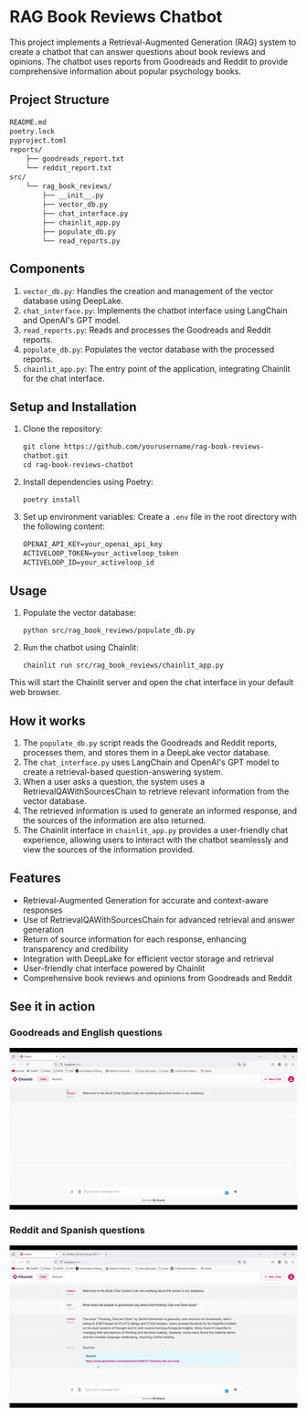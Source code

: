# RAG Book Reviews Chatbot

This project implements a Retrieval-Augmented Generation (RAG) system to create a chatbot that can answer questions about book reviews and opinions. The chatbot uses reports from Goodreads and Reddit to provide comprehensive information about popular psychology books.

## Project Structure

```
README.md
poetry.lock
pyproject.toml
reports/
    ├── goodreads_report.txt
    └── reddit_report.txt
src/
    └── rag_book_reviews/
        ├── __init__.py
        ├── vector_db.py
        ├── chat_interface.py
        ├── chainlit_app.py
        ├── populate_db.py
        └── read_reports.py
```

## Components

1. `vector_db.py`: Handles the creation and management of the vector database using DeepLake.
2. `chat_interface.py`: Implements the chatbot interface using LangChain and OpenAI's GPT model.
3. `read_reports.py`: Reads and processes the Goodreads and Reddit reports.
4. `populate_db.py`: Populates the vector database with the processed reports.
5. `chainlit_app.py`: The entry point of the application, integrating Chainlit for the chat interface.

## Setup and Installation

1. Clone the repository:
   ```
   git clone https://github.com/yourusername/rag-book-reviews-chatbot.git
   cd rag-book-reviews-chatbot
   ```

2. Install dependencies using Poetry:
   ```
   poetry install
   ```

3. Set up environment variables:
   Create a `.env` file in the root directory with the following content:
   ```
   OPENAI_API_KEY=your_openai_api_key
   ACTIVELOOP_TOKEN=your_activeloop_token
   ACTIVELOOP_ID=your_activeloop_id
   ```

## Usage

1. Populate the vector database:
   ```
   python src/rag_book_reviews/populate_db.py
   ```

2. Run the chatbot using Chainlit:
   ```
   chainlit run src/rag_book_reviews/chainlit_app.py
   ```

This will start the Chainlit server and open the chat interface in your default web browser.

## How it works

1. The `populate_db.py` script reads the Goodreads and Reddit reports, processes them, and stores them in a DeepLake vector database.
2. The `chat_interface.py` uses LangChain and OpenAI's GPT model to create a retrieval-based question-answering system.
3. When a user asks a question, the system uses a RetrievalQAWithSourcesChain to retrieve relevant information from the vector database.
4. The retrieved information is used to generate an informed response, and the sources of the information are also returned.
5. The Chainlit interface in `chainlit_app.py` provides a user-friendly chat experience, allowing users to interact with the chatbot seamlessly and view the sources of the information provided.

## Features

- Retrieval-Augmented Generation for accurate and context-aware responses
- Use of RetrievalQAWithSourcesChain for advanced retrieval and answer generation
- Return of source information for each response, enhancing transparency and credibility
- Integration with DeepLake for efficient vector storage and retrieval
- User-friendly chat interface powered by Chainlit
- Comprehensive book reviews and opinions from Goodreads and Reddit



## See it in action 

### Goodreads and English questions
![RAG Book Reviews Chatbot Demo](gifs/gif_1.gif)

### Reddit and Spanish questions 
![RAG Book Reviews Chatbot Demo](gifs/gif_2.gif)
